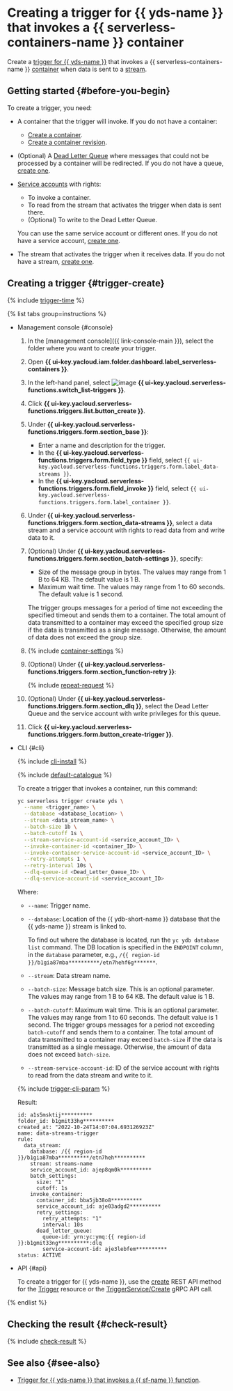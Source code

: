 # Creating a trigger for {{ yds-name }} that invokes a {{ serverless-containers-name }} container

 Create a [trigger for {{ yds-name }}](../concepts/trigger/data-streams-trigger.md) that invokes a {{ serverless-containers-name }} [container](../concepts/container.md) when data is sent to a [stream](../../data-streams/concepts/glossary.md#stream-concepts). 

## Getting started {#before-you-begin}

To create a trigger, you need:

* A container that the trigger will invoke. If you do not have a container:

   * [Create a container](create.md).
   * [Create a container revision](manage-revision.md#create).

* (Optional) A [Dead Letter Queue](../concepts/dlq.md) where messages that could not be processed by a container will be redirected. If you do not have a queue, [create one](../../message-queue/operations/message-queue-new-queue.md).

* [Service accounts](../../iam/concepts/users/service-accounts.md) with rights:

   * To invoke a container.
   * To read from the stream that activates the trigger when data is sent there.
   * (Optional) To write to the Dead Letter Queue.

   You can use the same service account or different ones. If you do not have a service account, [create one](../../iam/operations/sa/create.md).

* The stream that activates the trigger when it receives data. If you do not have a stream, [create one](../../data-streams/quickstart/create-stream.md).

## Creating a trigger {#trigger-create}

{% include [trigger-time](../../_includes/functions/trigger-time.md) %}

{% list tabs group=instructions %}

- Management console {#console}

   1. In the [management console]({{ link-console-main }}), select the folder where you want to create your trigger.

   1. Open **{{ ui-key.yacloud.iam.folder.dashboard.label_serverless-containers }}**.

   1. In the left-hand panel, select ![image](../../_assets/console-icons/gear-play.svg) **{{ ui-key.yacloud.serverless-functions.switch_list-triggers }}**.

   1. Click **{{ ui-key.yacloud.serverless-functions.triggers.list.button_create }}**.

   1. Under **{{ ui-key.yacloud.serverless-functions.triggers.form.section_base }}**:

      * Enter a name and description for the trigger.
      * In the **{{ ui-key.yacloud.serverless-functions.triggers.form.field_type }}** field, select `{{ ui-key.yacloud.serverless-functions.triggers.form.label_data-streams }}`.
      * In the **{{ ui-key.yacloud.serverless-functions.triggers.form.field_invoke }}** field, select `{{ ui-key.yacloud.serverless-functions.triggers.form.label_container }}`.

   1. Under **{{ ui-key.yacloud.serverless-functions.triggers.form.section_data-streams }}**, select a data stream and a service account with rights to read data from and write data to it.

   1. (Optional) Under **{{ ui-key.yacloud.serverless-functions.triggers.form.section_batch-settings }}**, specify:

      * Size of the message group in bytes. The values may range from 1 B to 64 KB. The default value is 1 B.
      * Maximum wait time. The values may range from 1 to 60 seconds. The default value is 1 second.

      The trigger groups messages for a period of time not exceeding the specified timeout and sends them to a container. The total amount of data transmitted to a container may exceed the specified group size if the data is transmitted as a single message. Otherwise, the amount of data does not exceed the group size.

   1. {% include [container-settings](../../_includes/serverless-containers/container-settings.md) %}

   1. (Optional) Under **{{ ui-key.yacloud.serverless-functions.triggers.form.section_function-retry }}**:

      {% include [repeat-request](../../_includes/serverless-containers/repeat-request.md) %}

   1. (Optional) Under **{{ ui-key.yacloud.serverless-functions.triggers.form.section_dlq }}**, select the Dead Letter Queue and the service account with write privileges for this queue.

   1. Click **{{ ui-key.yacloud.serverless-functions.triggers.form.button_create-trigger }}**.

- CLI {#cli}

   {% include [cli-install](../../_includes/cli-install.md) %}

   {% include [default-catalogue](../../_includes/default-catalogue.md) %}

   To create a trigger that invokes a container, run this command:

   ```bash
   yc serverless trigger create yds \
     --name <trigger_name> \
     --database <database_location> \
     --stream <data_stream_name> \
     --batch-size 1b \
     --batch-cutoff 1s \
     --stream-service-account-id <service_account_ID> \
     --invoke-container-id <container_ID> \
     --invoke-container-service-account-id <service_account_ID> \
     --retry-attempts 1 \
     --retry-interval 10s \
     --dlq-queue-id <Dead_Letter_Queue_ID> \
     --dlq-service-account-id <service_account_ID>
   ```

   Where:

   * `--name`: Trigger name.
   * `--database`: Location of the {{ ydb-short-name }} database that the {{ yds-name }} stream is linked to.

      To find out where the database is located, run the `yc ydb database list` command. The DB location is specified in the `ENDPOINT` column, in the `database` parameter, e.g., `/{{ region-id }}/b1gia87mba**********/etn7hehf6g*******`.

   * `--stream`: Data stream name.
   * `--batch-size`: Message batch size. This is an optional parameter. The values may range from 1 B to 64 KB. The default value is 1 B.
   * `--batch-cutoff`: Maximum wait time. This is an optional parameter. The values may range from 1 to 60 seconds. The default value is 1 second. The trigger groups messages for a period not exceeding `batch-cutoff` and sends them to a container. The total amount of data transmitted to a container may exceed `batch-size` if the data is transmitted as a single message. Otherwise, the amount of data does not exceed `batch-size`.
   * `--stream-service-account-id`: ID of the service account with rights to read from the data stream and write to it.

   {% include [trigger-cli-param](../../_includes/serverless-containers/trigger-cli-param.md) %}

   Result:

   ```text
   id: a1s5msktij**********
   folder_id: b1gmit33hg**********
   created_at: "2022-10-24T14:07:04.693126923Z"
   name: data-streams-trigger
   rule:
     data_stream:
       database: /{{ region-id }}/b1gia87mba**********/etn7heh**********
       stream: streams-name
       service_account_id: ajep8qm0k**********
       batch_settings:
         size: "1"
         cutoff: 1s
       invoke_container:
         container_id: bba5jb38o8**********
         service_account_id: aje03adgd2**********
         retry_settings:
           retry_attempts: "1"
           interval: 10s
         dead_letter_queue:
           queue-id: yrn:yc:ymq:{{ region-id }}:b1gmit33ng**********:dlq
           service-account-id: aje3lebfem**********
   status: ACTIVE
   ```

- API {#api}

   To create a trigger for {{ yds-name }}, use the [create](../triggers/api-ref/Trigger/create.md) REST API method for the [Trigger](../triggers/api-ref/Trigger/index.md) resource or the [TriggerService/Create](../triggers/api-ref/grpc/trigger_service.md#Create) gRPC API call.

{% endlist %}

## Checking the result {#check-result}

{% include [check-result](../../_includes/serverless-containers/check-result.md) %}

## See also {#see-also}

* [Trigger for {{ yds-name }} that invokes a {{ sf-name }} function](../../functions/operations/trigger/data-streams-trigger-create.md).
